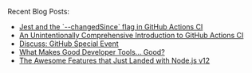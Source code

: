 Recent Blog Posts:

<!--START_SECTION:feed-->
* [Jest and the &#x60;--changedSince&#x60; flag in GitHub Actions CI](https:&#x2F;&#x2F;dev.to&#x2F;bnb&#x2F;jest-and-the-changedsince-flag-in-github-actions-ci-468i)
* [An Unintentionally Comprehensive Introduction to GitHub Actions CI](https:&#x2F;&#x2F;dev.to&#x2F;bnb&#x2F;an-unintentionally-comprehensive-introduction-to-github-actions-ci-blm)
* [Discuss: GitHub Special Event](https:&#x2F;&#x2F;dev.to&#x2F;bnb&#x2F;discuss-github-special-event-88f)
* [What Makes Good Developer Tools... Good?](https:&#x2F;&#x2F;dev.to&#x2F;bnb&#x2F;what-makes-good-developer-tools-good-3lbm)
* [The Awesome Features that Just Landed with Node.js v12](https:&#x2F;&#x2F;dev.to&#x2F;bnb&#x2F;the-awesome-features-that-just-landed-with-node-js-v12-178d)
<!--END_SECTION:feed-->
